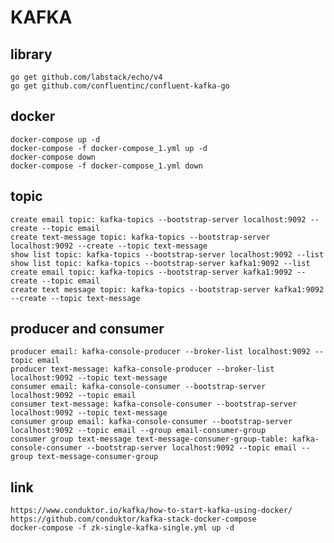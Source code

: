 # KAFKA

## library
    go get github.com/labstack/echo/v4
    go get github.com/confluentinc/confluent-kafka-go

## docker
    docker-compose up -d
    docker-compose -f docker-compose_1.yml up -d
    docker-compose down
    docker-compose -f docker-compose_1.yml down

## topic
    create email topic: kafka-topics --bootstrap-server localhost:9092 --create --topic email
    create text-message topic: kafka-topics --bootstrap-server localhost:9092 --create --topic text-message
    show list topic: kafka-topics --bootstrap-server localhost:9092 --list
    show list topic: kafka-topics --bootstrap-server kafka1:9092 --list
    create email topic: kafka-topics --bootstrap-server kafka1:9092 --create --topic email
    create text message topic: kafka-topics --bootstrap-server kafka1:9092 --create --topic text-message

## producer and consumer
    producer email: kafka-console-producer --broker-list localhost:9092 --topic email
    producer text-message: kafka-console-producer --broker-list localhost:9092 --topic text-message
    consumer email: kafka-console-consumer --bootstrap-server localhost:9092 --topic email
    consumer text-message: kafka-console-consumer --bootstrap-server localhost:9092 --topic text-message
    consumer group email: kafka-console-consumer --bootstrap-server localhost:9092 --topic email --group email-consumer-group
    consumer group text-message text-message-consumer-group-table: kafka-console-consumer --bootstrap-server localhost:9092 --topic email --group text-message-consumer-group

## link
    https://www.conduktor.io/kafka/how-to-start-kafka-using-docker/
    https://github.com/conduktor/kafka-stack-docker-compose
    docker-compose -f zk-single-kafka-single.yml up -d
